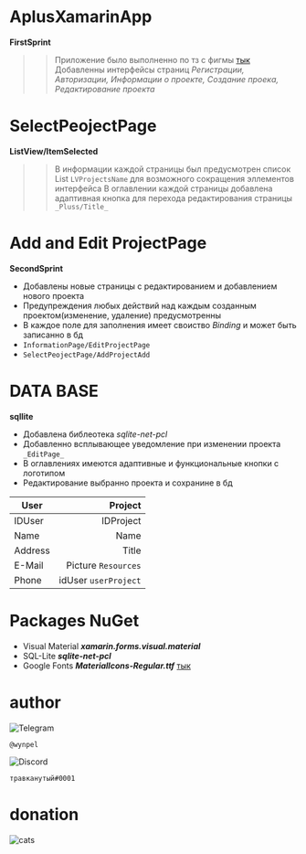 AplusXamarinApp
===========
**FirstSprint**
> >Приложение было выполненно по тз с фигмы [тык](https://www.figma.com/file/gYUrlGMMYLt883DxAlqstC/projects?node-id=650%3A176)
> >Добавленны интерфейсы страниц _Регистрации, Авторизации, Информации о проекте, Создание проека, Редактирование проекта_

SelectPeojectPage
===========
**ListView/ItemSelected**
> > В информации каждой страницы был предусмотрен список List `LVProjectsName` для возможного сокращения эллементов интерфейса
> > В оглавлении каждой страницы добавлена адаптивная кнопка для перехода редактирования страницы `_Pluss/Title_`

Add and Edit ProjectPage
===========
**SecondSprint**
- Добавлены новые страницы с редактированием и добавлением нового проекта 
- Предупреждения любых действий над каждым созданным проектом(изменение, удаление) предусмотренны
- В каждое поле для заполнения имеет своиство *Binding* и может быть записанно в бд
- `InformationPage/EditProjectPage` 
- `SelectPeojectPage/AddProjectAdd`

DATA BASE
===========
**sqllite**
- Добавлена библеотека _sqlite-net-pcl_ 
- Добавленно всплывающее уведомление при изменении проекта `_EditPage_`
- В оглавлениях имеются адаптивные и функциональные кнопки с логотипом
- Редактирование выбранно проекта и сохранине в бд

| User | Project |
|----------------|---------:|
| IDUser | IDProject |
| Name | Name |
| Address | Title |
| E-Mail | Picture `Resources` |
| Phone | idUser `userProject` |

Packages NuGet
===========
- Visual Material  **_xamarin.forms.visual.material_** 
- SQL-Lite **_sqlite-net-pcl_** 
- Google Fonts  **_MaterialIcons-Regular.ttf_** 
[тык](https://github.com/google/material-design-icons/blob/master/font/MaterialIcons-Regular.ttf)

author
===========
![Telegram](https://img.shields.io/badge/Telegram-2CA5E0?style=for-the-badge&logo=telegram&logoColor=white)
```
@wynpel
```
![Discord](https://img.shields.io/badge/%3CServer%3E-%237289DA.svg?style=for-the-badge&logo=discord&logoColor=white)
```
травканутый#0001
```

donation
===========

![cats](https://greatanimalwallpapers.com/images/2019/09/Cat-On-A-Carpet-HD-1920x1200.jpg)


